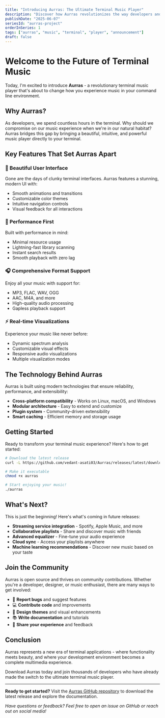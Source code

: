 ```yaml
---
title: "Introducing Aurras: The Ultimate Terminal Music Player"
description: "Discover how Aurras revolutionizes the way developers and music enthusiasts experience music in the terminal"
publishDate: "2025-06-07"
seriesId: "aurras-project"
orderInSeries: 1
tags: ["aurras", "music", "terminal", "player", "announcement"]
draft: false
---
```


# Welcome to the Future of Terminal Music

Today, I'm excited to introduce **Aurras** - a revolutionary terminal music player that's about to change how you experience music in your command line environment.

## Why Aurras?

As developers, we spend countless hours in the terminal. Why should we compromise on our music experience when we're in our natural habitat? Aurras bridges this gap by bringing a beautiful, intuitive, and powerful music player directly to your terminal.

## Key Features That Set Aurras Apart

### 🎨 Beautiful User Interface
Gone are the days of clunky terminal interfaces. Aurras features a stunning, modern UI with:
- Smooth animations and transitions
- Customizable color themes
- Intuitive navigation controls
- Visual feedback for all interactions

### 🚀 Performance First
Built with performance in mind:
- Minimal resource usage
- Lightning-fast library scanning
- Instant search results
- Smooth playback with zero lag

### 🎧 Comprehensive Format Support
Enjoy all your music with support for:
- MP3, FLAC, WAV, OGG
- AAC, M4A, and more
- High-quality audio processing
- Gapless playback support

### ⚡ Real-time Visualizations
Experience your music like never before:
- Dynamic spectrum analysis
- Customizable visual effects
- Responsive audio visualizations
- Multiple visualization modes

## The Technology Behind Aurras

Aurras is built using modern technologies that ensure reliability, performance, and extensibility:

- **Cross-platform compatibility** - Works on Linux, macOS, and Windows
- **Modular architecture** - Easy to extend and customize
- **Plugin system** - Community-driven extensibility
- **Smart caching** - Efficient memory and storage usage

## Getting Started

Ready to transform your terminal music experience? Here's how to get started:

```bash
# Download the latest release
curl -L https://github.com/vedant-asati03/Aurras/releases/latest/download/aurras -o aurras

# Make it executable
chmod +x aurras

# Start enjoying your music!
./aurras
```

## What's Next?

This is just the beginning! Here's what's coming in future releases:

- **Streaming service integration** - Spotify, Apple Music, and more
- **Collaborative playlists** - Share and discover music with friends
- **Advanced equalizer** - Fine-tune your audio experience
- **Cloud sync** - Access your playlists anywhere
- **Machine learning recommendations** - Discover new music based on your taste

## Join the Community

Aurras is open source and thrives on community contributions. Whether you're a developer, designer, or music enthusiast, there are many ways to get involved:

- 🐛 **Report bugs** and suggest features
- 💻 **Contribute code** and improvements
- 🎨 **Design themes** and visual enhancements
- 📚 **Write documentation** and tutorials
- 🎵 **Share your experience** and feedback

## Conclusion

Aurras represents a new era of terminal applications - where functionality meets beauty, and where your development environment becomes a complete multimedia experience.

Download Aurras today and join thousands of developers who have already made the switch to the ultimate terminal music player.

---

**Ready to get started?** Visit the [Aurras GitHub repository](https://github.com/vedant-asati03/Aurras) to download the latest release and explore the documentation.

*Have questions or feedback? Feel free to open an issue on GitHub or reach out on social media!*
